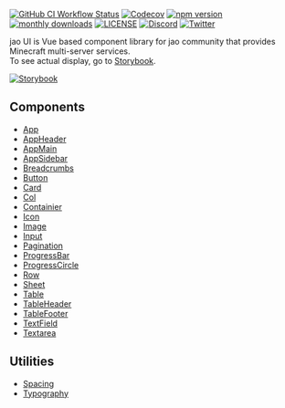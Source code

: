 [![GitHub CI Workflow Status](https://github.com/jaoafa/jao-ui/actions/workflows/ci.yml/badge.svg?branch=dev)](https://github.com/jaoafa/jao-ui/actions?query=workflow%3ACI)
[![Codecov](https://codecov.io/gh/jaoafa/jao-ui/branch/dev/graph/badge.svg?token=4LPZ2OVF8N)](https://codecov.io/gh/jaoafa/jao-ui)
[![npm version](https://img.shields.io/npm/v/@jaoafa/jao-ui)](https://www.npmjs.com/package/@jaoafa/jao-ui)
[![monthly downloads](https://img.shields.io/npm/dm/@jaoafa/jao-ui)](https://www.npmjs.com/package/@jaoafa/jao-ui)
[![LICENSE](https://img.shields.io/github/license/jaoafa/jao-ui)](https://github.com/jaoafa/jao-ui/blob/main/LICENSE)
[![Discord](https://img.shields.io/discord/597378876556967936?logo=discord)](http://discord.gg/zEGrApgGfB)
[![Twitter](https://img.shields.io/badge/twitter-@jaoafa-blue?logo=twitter)](https://twitter.com/jaoafa)

jao UI is Vue based component library for jao community that provides Minecraft multi-server services.  
To see actual display, go to [Storybook](https://jaoafa.github.io/jao-ui/storybook/).

[![Storybook](https://raw.githubusercontent.com/storybooks/brand/master/badge/badge-storybook.svg)](https://jaoafa.github.io/jao-ui/storybook/)

## Components

- [App](components/app.md)
- [AppHeader](components/app-header.md)
- [AppMain](components/app-main.md)
- [AppSidebar](components/app-sidebar.md)
- [Breadcrumbs](components/breadcrumbs.md)
- [Button](components/button.md)
- [Card](components/card.md)
- [Col](components/col.md)
- [Containier](components/container.md)
- [Icon](components/icon.md)
- [Image](components/image.md)
- [Input](components/input.md)
- [Pagination](components/pagination.md)
- [ProgressBar](components/progress-bar.md)
- [ProgressCircle](components/progress-circle.md)
- [Row](components/row.md)
- [Sheet](components/sheet.md)
- [Table](components/table.md)
- [TableHeader](components/table-header.md)
- [TableFooter](components/table-footer.md)
- [TextField](components/text-field.md)
- [Textarea](components/textarea.md)

## Utilities

- [Spacing](utilities/spacing.md)
- [Typography](utilities/typography.md)
